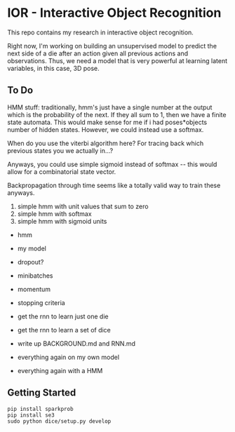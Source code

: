 # IOR - Interactive Object Recognition

This repo contains my research in interactive object recognition.

Right now, I'm working on building an unsupervised model to predict the next side
of a die after an action given all previous actions and observations. Thus, we need
a model that is very powerful at learning latent variables, in this case, 3D pose.

## To Do

HMM stuff:
traditionally, hmm's just have a single number at the output which is the
probability of the next. If they all sum to 1, then we have a finite state
automata. This would make sense for me if i had poses\*objects number of hidden
states. However, we could instead use a softmax.

When do you use the viterbi algorithm here? For tracing back which previous
states you we actually in...?

Anyways, you could use simple sigmoid instead of softmax -- this would allow for
a combinatorial state vector.



Backpropagation through time seems like a totally valid way to train these
anyways.

1. simple hmm with unit values that sum to zero
2. simple hmm with softmax
3. simple hmm with sigmoid units


- hmm
- my model
- dropout?
- minibatches
- momentum
- stopping criteria

- get the rnn to learn just one die
- get the rnn to learn a set of dice
- write up BACKGROUND.md and RNN.md
- everything again on my own model
- everything again with a HMM

## Getting Started

    pip install sparkprob
    pip install se3
    sudo python dice/setup.py develop
